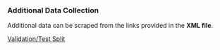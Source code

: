 ### **Additional Data Collection**

Additional data can be scraped from the links provided in the **XML file**.

[Validation/Test Split](https://huggingface.co/datasets/timchen0618/Kialo)
